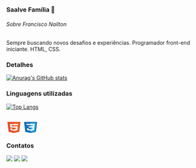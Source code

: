 ### Saalve Família 👋

###### Sobre Francisco Nailton

Sempre buscando novos desafios e experiências. Programador front-end iniciante. 
HTML, CSS.

### Detalhes

[![Anurag's GitHub stats](https://github-readme-stats.vercel.app/api?username=Z4hy0&show_icons=true&theme=shadow_red)](https://github.com/anuraghazra/github-readme-stats)


### Linguagens utilizadas

[![Top Langs](https://github-readme-stats.vercel.app/api/top-langs/?username=Z4hy0&layout=compact&theme=shadow_red)](https://github.com/anuraghazra/github-readme-stats)

<div style="display: inline_block"><br>
  
<img align="center" alt="HTML" height="30" width="40" src="https://raw.githubusercontent.com/devicons/devicon/master/icons/html5/html5-original.svg">
  
<img align="center" alt="CSS" height="30" width="40" src="https://raw.githubusercontent.com/devicons/devicon/master/icons/css3/css3-original.svg">
</div>

### Contatos
<div>
<a href="https://instagram.com/z4hyo" target="_blank"><img src="https://img.shields.io/badge/-Instagram-%23E4405F?style=for-the-badge&logo=instagram&logoColor=white" target="_blank"></a>
<a href = "naylton.arruda@gmail.com"><img src="https://img.shields.io/badge/-Gmail-%23333?style=for-the-badge&logo=gmail&logoColor=white" target="_blank"></a>
<a href="https://www.linkedin.com/in/franciscomachado23/" target="_blank"><img src="https://img.shields.io/badge/-LinkedIn-%230077B5?style=for-the-badge&logo=linkedin&logoColor=white" target="_blank"></a>
</div>

